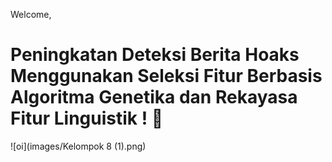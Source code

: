 Welcome,
# Peningkatan Deteksi Berita Hoaks Menggunakan Seleksi Fitur Berbasis Algoritma Genetika dan Rekayasa Fitur Linguistik ! 🎉

![oi](images/Kelompok 8 (1).png)

